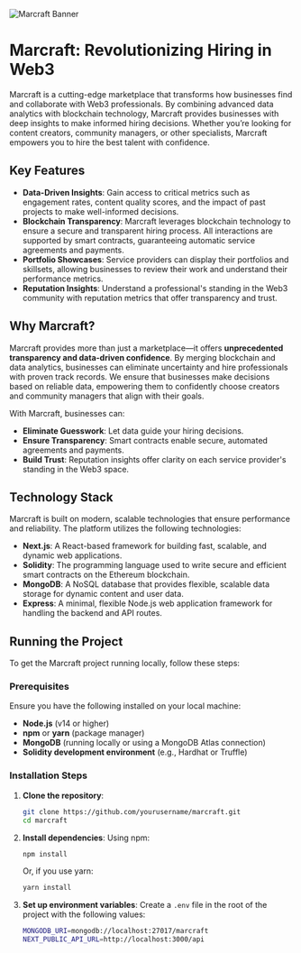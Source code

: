 ![Marcraft Banner](https://i.ibb.co/LQmfXMZ/a-logo-for-a-web3-influencer-marketplace-named-mar-G9-M2-ZEtp-Q0-Obu-Ppf-MWXDc-Q-MGNo4-OHf-Ry-t-ZRc1.png)

# Marcraft: Revolutionizing Hiring in Web3

Marcraft is a cutting-edge marketplace that transforms how businesses find and collaborate with Web3 professionals. By combining advanced data analytics with blockchain technology, Marcraft provides businesses with deep insights to make informed hiring decisions. Whether you’re looking for content creators, community managers, or other specialists, Marcraft empowers you to hire the best talent with confidence.

## Key Features

- **Data-Driven Insights**: Gain access to critical metrics such as engagement rates, content quality scores, and the impact of past projects to make well-informed decisions.
- **Blockchain Transparency**: Marcraft leverages blockchain technology to ensure a secure and transparent hiring process. All interactions are supported by smart contracts, guaranteeing automatic service agreements and payments.
- **Portfolio Showcases**: Service providers can display their portfolios and skillsets, allowing businesses to review their work and understand their performance metrics.
- **Reputation Insights**: Understand a professional's standing in the Web3 community with reputation metrics that offer transparency and trust.

## Why Marcraft?

Marcraft provides more than just a marketplace—it offers **unprecedented transparency and data-driven confidence**. By merging blockchain and data analytics, businesses can eliminate uncertainty and hire professionals with proven track records. We ensure that businesses make decisions based on reliable data, empowering them to confidently choose creators and community managers that align with their goals.

With Marcraft, businesses can:

- **Eliminate Guesswork**: Let data guide your hiring decisions.
- **Ensure Transparency**: Smart contracts enable secure, automated agreements and payments.
- **Build Trust**: Reputation insights offer clarity on each service provider's standing in the Web3 space.

## Technology Stack

Marcraft is built on modern, scalable technologies that ensure performance and reliability. The platform utilizes the following technologies:

- **Next.js**: A React-based framework for building fast, scalable, and dynamic web applications.
- **Solidity**: The programming language used to write secure and efficient smart contracts on the Ethereum blockchain.
- **MongoDB**: A NoSQL database that provides flexible, scalable data storage for dynamic content and user data.
- **Express**: A minimal, flexible Node.js web application framework for handling the backend and API routes.

## Running the Project

To get the Marcraft project running locally, follow these steps:

### Prerequisites

Ensure you have the following installed on your local machine:

- **Node.js** (v14 or higher)
- **npm** or **yarn** (package manager)
- **MongoDB** (running locally or using a MongoDB Atlas connection)
- **Solidity development environment** (e.g., Hardhat or Truffle)

### Installation Steps

1. **Clone the repository**:
    ```bash
    git clone https://github.com/yourusername/marcraft.git
    cd marcraft
    ```

2. **Install dependencies**:
   Using npm:
    ```bash
    npm install
    ```
   Or, if you use yarn:
    ```bash
    yarn install
    ```

3. **Set up environment variables**:
   Create a `.env` file in the root of the project with the following values:
   
   ```bash
   MONGODB_URI=mongodb://localhost:27017/marcraft
   NEXT_PUBLIC_API_URL=http://localhost:3000/api
